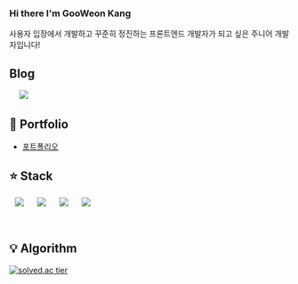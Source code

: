 ### Hi there I'm GooWeon Kang

사용자 입장에서 개발하고 꾸준히 정진하는 프론트엔드 개발자가 되고 싶은 주니어 개발자입니다!

## Blog
 &nbsp; <a href="https://gooweon.tistory.com">
    <img 
        src="http://img.shields.io/badge/-Tech%20Blog-655ced?style=flat&logo=github&link=https://gooweon.tistory.com"
        style="height : auto; margin-left : 10px; margin-right : 10px;"/>
</a>

## :pencil: Portfolio
+ [포트폴리오]()



## :star: Stack
<p>
  <img src="https://img.shields.io/badge/Java-007396?style=flat-square&logo=Java&logoColor=white" 
       style="height : auto; margin-left : 10px; margin-right : 10px;" />
  <img src="https://img.shields.io/badge/JavaScript-F7DF1E?style=flat-square&logo=JavaScript&logoColor=black"
       style="height : auto; margin-left : 10px; margin-right : 10px;" />
  <img src="https://img.shields.io/badge/Vue.js-4FC08D?style=flat-square&logo=Vue.js&logoColor=white"
       style="height : auto; margin-left : 10px; margin-right : 10px;" />
  <img src="https://img.shields.io/badge/HTML-E34F26?style=flat-square&logo=HTML5&logoColor=white"
       style="height : auto; margin-left : 10px; margin-right : 10px;" />
</p>


<br>

## :bulb: Algorithm

[![solved.ac tier](http://mazassumnida.wtf/api/generate_badge?boj=fkdldjs487)](https://solved.ac/fkdldjs487)





